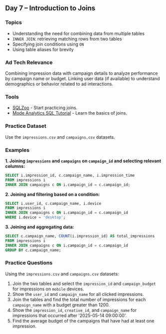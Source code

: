 ## Day 7 – Introduction to Joins

### Topics
- Understanding the need for combining data from multiple tables
- `INNER JOIN`: retrieving matching rows from two tables
- Specifying join conditions using `ON`
- Using table aliases for brevity

### Ad Tech Relevance
Combining impression data with campaign details to analyze performance by campaign name or budget. Linking user data (if available) to understand demographics or behavior related to ad interactions.

### Tools
- [SQLZoo](https://sqlzoo.net/joins.html) - Start practicing joins.
- [Mode Analytics SQL Tutorial](https://mode.com/sql-tutorial/sql-joins/) - Learn the basics of joins.

### Practice Dataset
Use the `impressions.csv` and `campaigns.csv` datasets.

### Examples

**1. Joining `impressions` and `campaigns` on `campaign_id` and selecting relevant columns:**

```sql
SELECT i.impression_id, c.campaign_name, i.impression_time
FROM impressions i
INNER JOIN campaigns c ON i.campaign_id = c.campaign_id;
```

**2. Joining and filtering based on a condition:**

```sql
SELECT i.user_id, c.campaign_name, i.device
FROM impressions i
INNER JOIN campaigns c ON i.campaign_id = c.campaign_id
WHERE i.device = 'desktop';
```

**3. Joining and aggregating data:**

```sql
SELECT c.campaign_name, COUNT(i.impression_id) AS total_impressions
FROM impressions i
INNER JOIN campaigns c ON i.campaign_id = c.campaign_id
GROUP BY c.campaign_name;
```

### Practice Questions

Using the `impressions.csv` and `campaigns.csv` datasets:

1.  Join the two tables and select the `impression_id` and `campaign_budget` for impressions on `mobile` devices.
2.  Show the `user_id` and `campaign_name` for all clicked impressions.
3.  Join the tables and find the total number of impressions for each `campaign_name` with a budget greater than 1200.
4.  Show the `impression_id`, `creative_id`, and `campaign_name` for impressions that occurred after '2025-05-14 09:00:00'.
5.  Find the average budget of the campaigns that have had at least one impression.